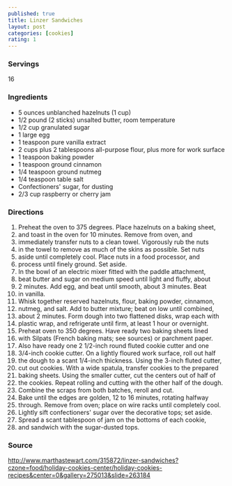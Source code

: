 ```yaml
---
published: true
title: Linzer Sandwiches
layout: post
categories: [cookies]
rating: 1
---
```

### Servings
16

### Ingredients
- 5 ounces unblanched hazelnuts (1 cup)
- 1/2 pound (2 sticks) unsalted butter, room temperature
- 1/2 cup granulated sugar
- 1 large egg
- 1 teaspoon pure vanilla extract
- 2 cups plus 2 tablespoons all-purpose flour, plus more for work surface
- 1 teaspoon baking powder
- 1 teaspoon ground cinnamon
- 1/4 teaspoon ground nutmeg
- 1/4 teaspoon table salt
- Confectioners' sugar, for dusting
- 2/3 cup raspberry or cherry jam

### Directions
1. Preheat the oven to 375 degrees. Place hazelnuts on a baking sheet,
2. and toast in the oven for 10 minutes. Remove from oven, and
3. immediately transfer nuts to a clean towel. Vigorously rub the nuts
4. in the towel to remove as much of the skins as possible. Set nuts
5. aside until completely cool. Place nuts in a food processor, and
6. process until finely ground. Set aside.
7. In the bowl of an electric mixer fitted with the paddle attachment,
8. beat butter and sugar on medium speed until light and fluffy, about
9. 2 minutes. Add egg, and beat until smooth, about 3 minutes. Beat
10. in vanilla.
11. Whisk together reserved hazelnuts, flour, baking powder, cinnamon,
12. nutmeg, and salt. Add to butter mixture; beat on low until combined,
13. about 2 minutes. Form dough into two flattened disks, wrap each with
14. plastic wrap, and refrigerate until firm, at least 1 hour or overnight.
15. Preheat oven to 350 degrees. Have ready two baking sheets lined
16. with Silpats (French baking mats; see sources) or parchment paper.
17. Also have ready one 2 1/2-inch round fluted cookie cutter and one
18. 3/4-inch cookie cutter. On a lightly floured work surface, roll out half
19. the dough to a scant 1/4-inch thickness. Using the 3-inch fluted cutter,
20. cut out cookies. With a wide spatula, transfer cookies to the prepared
21. baking sheets. Using the smaller cutter, cut the centers out of half of
22. the cookies. Repeat rolling and cutting with the other half of the dough.
23. Combine the scraps from both batches, reroll and cut.
24. Bake until the edges are golden, 12 to 16 minutes, rotating halfway
25. through. Remove from oven; place on wire racks until completely cool.
26. Lightly sift confectioners' sugar over the decorative tops; set aside.
27. Spread a scant tablespoon of jam on the bottoms of each cookie,
28. and sandwich with the sugar-dusted tops.

### Source
<a href="http://www.marthastewart.com/315872/linzer-sandwiches?czone=food/holiday-cookies-center/holiday-cookies-recipes&center=0&gallery=275013&slide=263184" target="new">http://www.marthastewart.com/315872/linzer-sandwiches?czone=food/holiday-cookies-center/holiday-cookies-recipes&center=0&gallery=275013&slide=263184</a>
